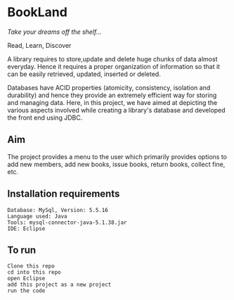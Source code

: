 # BookLand
*Take your dreams off the shelf...*

Read, Learn, Discover

A library requires to store,update and delete huge chunks of data almost everyday. Hence it requires a proper organization of information so that it can be easily retrieved, updated, inserted or deleted.

Databases have ACID properties (atomicity, consistency, isolation and durability) and hence they provide an extremely efficient way for storing and managing data.
Here, in this project, we have aimed at depicting the various aspects involved while creating a library's database and developed the front end using JDBC.

## Aim

The project provides a menu to the user which primarily provides options to add new members, add new books, issue books, return books, collect fine, etc.

## Installation requirements

```
Database: MySql, Version: 5.5.16
Language used: Java
Tools: mysql-connector-java-5.1.38.jar
IDE: Eclipse
```

## To run

```
Clone this repo
cd into this repo
open Eclipse
add this project as a new project
run the code
```
